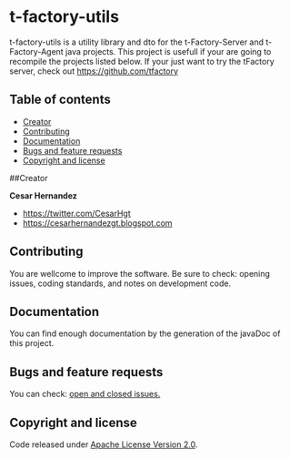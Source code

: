 # t-factory-utils

t-factory-utils is a utility library and dto for the t-Factory-Server and t-Factory-Agent java projects.
This project is usefull if your are going to recompile the projects listed below. 
If your just want to try the tFactory server, check out <https://github.com/tfactory>

## Table of contents
* [Creator](#creator)
* [Contributing](#contributing)
* [Documentation](#documentation)
* [Bugs and feature requests](#bugs-and-feature-requests)
* [Copyright and license](#copyright-and-license)


##Creator

**Cesar Hernandez**

* <https://twitter.com/CesarHgt>
* <https://cesarhernandezgt.blogspot.com> 


## Contributing
You are wellcome to improve the software. Be sure to check: opening issues, coding standards, and notes on development code.

## Documentation
You can find enough documentation by the generation of the javaDoc of this project.

## Bugs and feature requests
You can check: [open and closed issues.](https://github.com/tfactory/t-factory-utils/issues/new)

## Copyright and license
Code released under [Apache License Version 2.0](http://www.apache.org/licenses/LICENSE-2.0).



